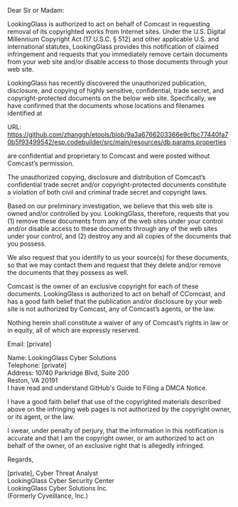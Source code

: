 Dear Sir or Madam:

LookingGlass is authorized to act on behalf of Comcast in requesting removal of its copyrighted works from Internet sites. Under the U.S. Digital Millennium Copyright Act (17 U.S.C. § 512) and other applicable U.S. and international statutes, LookingGlass provides this notification of claimed infringement and requests that you immediately remove certain documents from your web site and/or disable access to those documents through your web site.

LookingGlass has recently discovered the unauthorized publication, disclosure, and copying of highly sensitive, confidential, trade secret, and copyright-protected documents on the below web site. Specifically, we have confirmed that the documents whose locations and filenames identified at

URL: https://github.com/zhanggh/etools/blob/9a3a6766203366e9cfbc77440fa70b5f93499542/esp.codebuilder/src/main/resources/db.params.properties

are confidential and proprietary to Comcast and were posted without Comcast’s permission.

The unauthorized copying, disclosure and distribution of Comcast’s confidential trade secret and/or copyright-protected documents constitute a violation of both civil and criminal trade secret and copyright laws.

Based on our preliminary investigation, we believe that this web site is owned and/or controlled by you. LookingGlass, therefore, requests that you (1) remove these documents from any of the web sites under your control and/or disable access to these documents through any of the web sites under your control, and (2) destroy any and all copies of the documents that you possess.

We also request that you identify to us your source(s) for these documents, so that we may contact them and request that they delete and/or remove the documents that they possess as well.

Comcast is the owner of an exclusive copyright for each of these documents. LookingGlass is authorized to act on behalf of CComcast, and has a good faith belief that the publication and/or disclosure by your web site is not authorized by Comcast, any of Comcast’s agents, or the law.

Nothing herein shall constitute a waiver of any of Comcast’s rights in law or in equity, all of which are expressly reserved.

Email: [private]

Name: LookingGlass Cyber Solutions  
Telephone: [private]  
Address: 10740 Parkridge Blvd, Suite 200  
Reston, VA 20191  
I have read and understand GitHub's Guide to Filing a DMCA Notice.  

I have a good faith belief that use of the copyrighted materials described above on the infringing web pages is not authorized by the copyright owner, or its agent, or the law.

I swear, under penalty of perjury, that the information in this notification is accurate and that I am the copyright owner, or am authorized to act on behalf of the owner, of an exclusive right that is allegedly infringed.

Regards,

[private], Cyber Threat Analyst  
LookingGlass Cyber Security Center  
LookingGlass Cyber Solutions Inc.  
(Formerly Cyveillance, Inc.)

